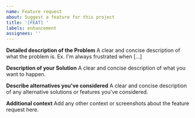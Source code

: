 ```yaml
---
name: Feature request
about: Suggest a feature for this project
title: '[FEAT] '
labels: enhancement
assignees: ''
---
```


**Detailed description of the Problem**
A clear and concise description of what the problem is. Ex. I'm always frustrated when [...]

**Description of your Solution**
A clear and concise description of what you want to happen.

**Describe alternatives you've considered**
A clear and concise description of any alternative solutions or features you've considered.

**Additional context**
Add any other context or screenshots about the feature request here.

